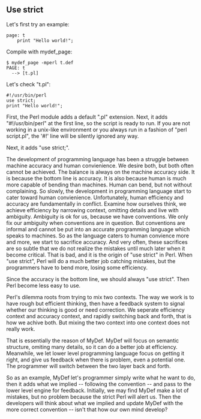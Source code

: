 Use strict
----------

Let's first try an example:

    page: t
        print "Hello world!";

Compile with mydef_page:

    $ mydef_page -mperl t.def
    PAGE: t
      --> [t.pl]

Let's check "t.pl":

    #!/usr/bin/perl  
    use strict;
    print "Hello world!";

First, the Perl module adds a default ".pl" extension. Next, it adds "#!/usr/bin/perl" at the first line, so the script is ready to run. If you are not working in a unix-like environment or you always run in a fashion of "perl script.pl", the '#!' line will be silently ignored any way.

Next, it adds "use strict;".

The development of programming language has been a struggle between machine accuracy and human convienience. We desire both, but both often cannot be achieved. The balance is always on the machine accuracy side. It is because the bottom line is accuracy. It is also because human is much more capable of bending than machines. Human can bend, but not without complaining. So slowly, the development in programming language start to cater toward human convienience. Unfortunately, human efficiency and accuracy are fundamentally in conflict. Examine how ourselves think, we achieve efficiency by narrowing context, omitting details and live with ambiguity. Ambiguity is ok for us, because we have conventions. We only fix our ambiguity when conventions are in question. But conventions are informal and cannot be put into an accurate programming language which speaks to machines. So as the language caters to human convience more and more, we start to sacrifice accuracy. And very often, these sacrifices are so subtle that we do not realize the mistakes until much later when it become critical. That is bad, and it is the origin of "use strict" in Perl. When "use strict", Perl will do a much better job catching mistakes, but the programmers have to bend more, losing some efficiency. 

Since the accuracy is the bottom line, we should always "use strict". Then Perl become less easy to use.

Perl's dilemma roots from trying to mix two contexts. The way we work is to have rough but efficient thinking, then have a feedback system to signal whether our thinking is good or need correction. We seperate efficiency context and accuracy context, and rapidly switching back and forth, that is how we achive both. But mixing the two context into one context does not really work.

That is essentially the reason of MyDef. MyDef will focus on semantic structure, omiting many details, so it can do a better job at efficiency. Meanwhile, we let lower level programming language focus on getting it right, and give us feedback when there is problem, even a potential one. The programmer will switch between the two layer back and forth. 

So as an example, MyDef let's programmer simply write what he want to do, then it adds what we implied -- following the convention -- and pass to the lower level engine for feedback. Initially, we may find MyDef make a lot of mistakes, but no problem because the strict Perl will alert us. Then the developers will think about what we implied and update MyDef with the more correct convention -- isn't that how our own mind develop?


